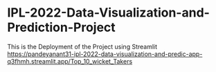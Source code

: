 # IPL-2022-Data-Visualization-and-Prediction-Project
This is the Deployment of the Project using Streamlit
https://pandeyanant31-ipl-2022-data-visualization-and-predic-app-q3fhmh.streamlit.app/Top_10_wicket_Takers
